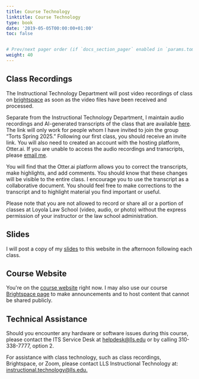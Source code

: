 ```yaml
---
title: Course Technology
linktitle: Course Technology
type: book
date: '2019-05-05T00:00:00+01:00'
toc: false


# Prev/next pager order (if `docs_section_pager` enabled in `params.toml`)
weight: 40
---
```



## Class Recordings
The Instructional Technology Department will post video recordings of class on [brightspace](https://brightspace.lmu.edu/d2l/home/263272) as soon as the video files have been received and processed.

Separate from the Instructional Technology Department, I maintain audio recordings and AI-generated transcripts of the class that are available [here](https://otter.ai/group/17087677). The link will only work for people whom I have invited to join the group “Torts Spring 2025.” Following our first class, you should receive an invite link. You will also need to created an account with the hosting platform, Otter.ai. If you are unable to access the audio recordings and transcripts, please [email me](mailto:Colin.Doyle@lls.edu).

You will find that the Otter.ai platform allows you to correct the transcripts, make highlights, and add comments. You should know that these changes will be visible to the entire class. I encourage you to use the transcript as a collaborative document. You should feel free to make corrections to the transcript and to highlight material you find important or useful. 

Please note that you are not allowed to record or share all or a portion of classes at Loyola Law School (video, audio, or photo) without the express permission of your instructor or the law school administration.

## Slides
I will post a copy of my [slides](/torts2025/course-content/slides) to this website in the afternoon following each class.


## Course Website
You're on the [course website](http://www.colin-doyle.net/torts2025/) right now. I may also use our course [Brightspace page](https://brightspace.lmu.edu/d2l/home/263272) to make announcements and to host content that cannot be shared publicly.


## Technical Assistance
Should you encounter any hardware or software issues during this course, please contact the ITS Service Desk at [helpdesk@lls.edu](mailto:helpdesk@lls.edu?subject=IT%20Help%20Re%3A%20Torts%20w%2F%20Prof.%20Doyle) or by calling 310-338-7777, option 2.

For assistance with class technology, such as class recordings, Brightspace, or Zoom, please contact LLS Instructional Technology at: <br> [instructional.technology@lls.edu.](mailto:instructional.technology@lls.edu.?subject=IT%20Help%20Re%3A%20Torts%20w%2F%20Prof.%20Doyle)